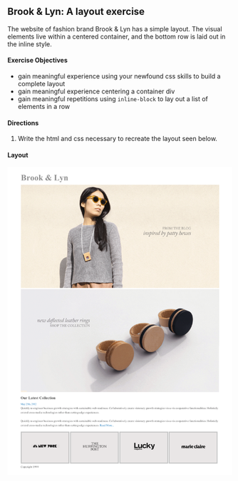## Brook & Lyn: A layout exercise

The website of fashion brand Brook & Lyn has a simple layout. The visual elements live within a centered container, and the bottom row is laid out in the inline style.

#### Exercise Objectives

- gain meaningful experience using your newfound css skills to build a complete layout
- gain meaningful experience centering a container div
- gain meaningful repetitions using `inline-block` to lay out a list of elements in a row

#### Directions

1. Write the html and css necessary to recreate the layout seen below.

#### Layout

![image](mockup.png)
